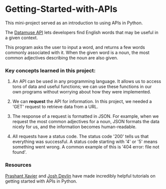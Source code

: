 # Getting-Started-with-APIs

This mini-project served as an introduction to using APIs in Python. 

The [Datamuse API](https://www.datamuse.com/api/) lets developers find English words that may be useful in a given context.

This program asks the user to input a word, and returns a few words commonly associated with it.
When the given word is a noun, the most common adjectives describing the noun are also given. 

### Key concepts learned in this project:

1. An API can be used in any programming language. It allows us to access tons of data and useful functions; we can use these functions in our own programs without worrying about how they were implemented. 

2. We can **request** the API for information. In this project, we needed a 'GET' request to retrieve data from a URL. 

3. The response of a request is formatted in JSON. For example, when we request the most common adjectives for a noun, JSON formats the data nicely for us, and the information becomes human-readable. 

4. All requests have a status code. The status code '200' tells us that everything was successful. A status code starting with '4' or '5' means something went wrong. A common example of this is '404 error: file not found'. 

### Resources
[Prashant Xavier](https://medium.com/quick-code/absolute-beginners-guide-to-slaying-apis-using-python-7b380dc82236) and [Josh Devlin](https://www.dataquest.io/blog/python-api-tutorial/) have made incredibly helpful tutorials on getting started with APIs in Python. 
